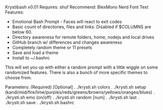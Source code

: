 Krystibash v0.01
Requires: shuf
Recommend: BlexMono Nerd Font Text
Features:
* Emotional Bash Prompt - Faces will react to exit codes
* Basic count of directories, files and links. Disabled if $COLUMNS are below 60.
* Directory awareness for remote folders, home, nodejs and local drives
* GitHub branch w/ differences and changes awareness
* Completely random theme or 11 presets
* Save and load a theme
* Install to ~/.bashrc

This will set you up with either a random prompt with a little wiggle on some randomized features. There is also a bunch of more specific themes to choose from.


Parameters: (Required) [Optional]
. ./krysti.sh colors
. ./krysti.sh setup (kandi/mid/fire/lime/purples/reds/greens/browns/yellows/oranges/blues)
. ./krysti.sh emo (on/off)
. ./krysti.sh random [num]
. ./krysti.sh last
. ./krysti.sh save
. ./krysti.sh bashrc
